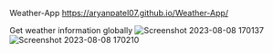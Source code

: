 Weather-App
https://aryanpatel07.github.io/Weather-App/

Get weather information globally
![Screenshot 2023-08-08 170137](https://github.com/aryanpatel07/Weather-App/assets/57474638/7018a8d0-409a-4671-af7c-f7db7ab34e40)
![Screenshot 2023-08-08 170210](https://github.com/aryanpatel07/Weather-App/assets/57474638/b5b47302-ca69-40d9-8368-7b81f82a8519)
